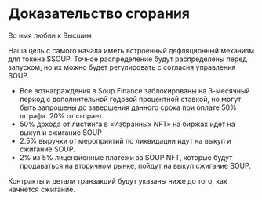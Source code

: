 # Доказательство сгорания

Во имя любви к Высшим

Наша цель с самого начала иметь встроенный дефляционный механизм для токена $SOUP. Точное распределение будут распределены перед запуском, но их можно будет регулировать с согласия управления SOUP.

* Все вознаграждения в Soup Finance заблокированы на 3-месячный период с дополнительной годовой процентной ставкой, но могут быть запрошены до завершения данного срока при оплате 50% штрафа. 20% от сгорает.
* 50% дохода от листинга в «Избранных NFT» на биржах идет на выкуп и сжигание SOUP
* 2.5% выручки от мероприятий по ликвидации идут на выкуп и сжигание SOUP.
* 2% из 5% лицензионные платежи за SOUP NFT, которые будут продаваться на вторичном рынке, пойдут на выкуп сжигание SOUP.

&#x20;Контракты и детали транзакций будут указаны ниже до того, как начнется сжигание.
